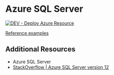 # Azure SQL Server

[![DEV - Deploy Azure Resource](https://github.com/ArtiomLK/azure-bicep-sql/actions/workflows/dev.orchestrator.yml/badge.svg?branch=main&event=push)](https://github.com/ArtiomLK/azure-bicep-sql/actions/workflows/dev.orchestrator.yml)

[Reference examples][1]

## Additional Resources

- Azure SQL Server
- [StackOverflow | Azure SQL Server version 12][2]

[1]: ./examples/examples.bicep
[2]: https://dba.stackexchange.com/a/290563